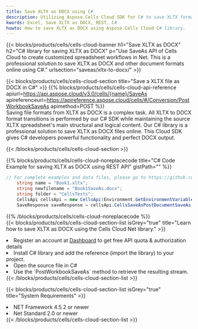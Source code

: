 ```yaml
---
title: Save XLTX as DOCX using C# 
description: Utilizing Aspose.Cells Cloud SDK for C# to save XLTX format file as DOCX format file. 
kwords: Excel, Save XLTX as DOCX, REST, C#
howto: How to save XLTX as DOCX using Aspose.Cells Cloud C# library.
---
```



{{< blocks/products/cells/cells-cloud-banner h1="Save XLTX as DOCX" h2="C# library for saving XLTX as DOCX" p="Use SaveAs API of Cells Cloud to create customized spreadsheet workflows in Net. This is a professional solution to save XLTX as DOCX and other document formats online using C#." urlsection="saveas/xltx-to-docx/" >}}

{{< blocks/products/cells/cells-cloud-section  title="Save a XLTX file as DOCX in C#" >}}
{{% blocks/products/cells/cells-cloud-api-reference  apiurl=https://api.aspose.cloud/v3.0/cells/{name}/SaveAs  apireferenceurl=https://apireference.aspose.cloud/cells/#/Conversion/PostWorkbookSaveAs  apimethod=POST %}}
<br/>
Saving file formats from XLTX as DOCX is a complex task. All XLTX to DOCX format transitions is performed by our C# SDK while maintaining the source XLTX spreadsheet's main structural and logical content. Our C# library is a professional solution to save XLTX as DOCX files online. This Cloud SDK gives C# developers powerful functionality and perfect DOCX output.

{{< /blocks/products/cells/cells-cloud-section >}}

{{% blocks/products/cells/cells-cloud-noreplacecode title="C# Code Example for saving XLTX as DOCX using REST API" gistPath="" %}}
  
```cs
// For complete examples and data files, please go to https://github.com/aspose-cells-cloud/aspose-cells-cloud-dotnet/
    string name = "Book1.xltx";
    string newfilename = "Book1SaveAs.docx";
    string folder = "CellsTests";
    CellsApi cellsApi = new CellsApi(Environment.GetEnvironmentVariable("ProductClientId"), Environment.GetEnvironmentVariable("ProductClientSecret"));
    SaveResponse saveResponse = cellsApi.CellsSaveAsPostDocumentSaveAs(name, null, newfilename, null,null,folder);
```
  
{{% /blocks/products/cells/cells-cloud-noreplacecode  %}}
<br/>
{{< blocks/products/cells/cells-cloud-section-list isGrey="true"  title="Learn how to save XLTX as DOCX using the Cells Cloud Net library." >}}
<li>Register an account at <a href="https://dashboard.aspose.cloud/">Dashboard</a> to get free API quota & authorization details</li>
<li>Install C# library and add the reference (import the library) to your project.</li>
<li>Open the source file in C#</li>
<li>Use the `PostWorkbookSaveAs` method to retrieve the resulting stream.</li>
{{< /blocks/products/cells/cells-cloud-section-list >}}

{{< blocks/products/cells/cells-cloud-section-list isGrey="true"  title="System Requirements" >}}
<li>NET Framework 4.5.2 or newer</li>
<li>Net Standard 2.0 or newer</li>
{{< /blocks/products/cells/cells-cloud-section-list >}}
